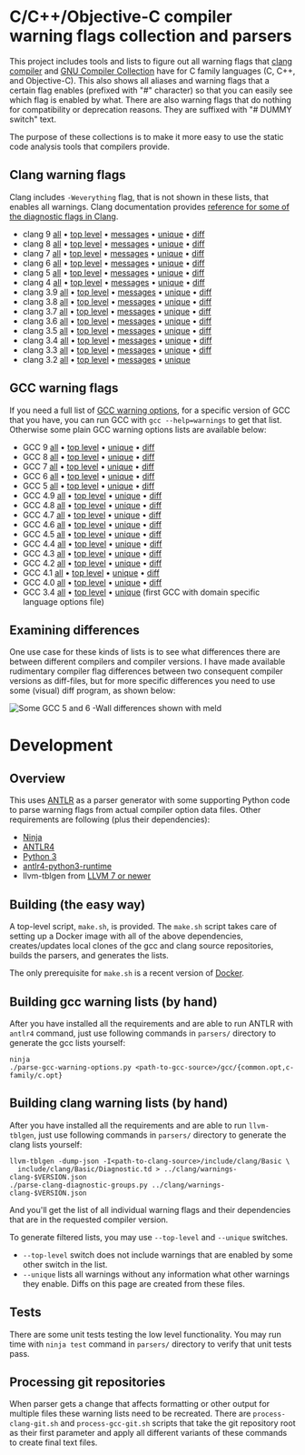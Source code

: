 # C/C++/Objective-C compiler warning flags collection and parsers

This project includes tools and lists to figure out all warning flags
that [clang compiler](http://clang.llvm.org/) and
[GNU Compiler Collection](https://gcc.gnu.org/) have for C family
languages (C, C++, and Objective-C). This also shows all aliases and
warning flags that a certain flag enables (prefixed with "#"
character) so that you can easily see which flag is enabled by
what. There are also warning flags that do nothing for compatibility
or deprecation reasons. They are suffixed with "# DUMMY switch" text.

The purpose of these collections is to make it more easy to use the
static code analysis tools that compilers provide.

## Clang warning flags

Clang includes `-Weverything` flag, that is not shown in these lists,
that enables all warnings. Clang documentation provides
[reference for some of the diagnostic flags in Clang](https://clang.llvm.org/docs/DiagnosticsReference.html).

* clang 9 [all](clang/warnings-clang-9.txt)
  • [top level](clang/warnings-clang-top-level-9.txt)
  • [messages](clang/warnings-clang-messages-9.txt)
  • [unique](clang/warnings-clang-unique-9.txt)
  • [diff](clang/warnings-clang-diff-8-9.txt)
* clang 8 [all](clang/warnings-clang-8.txt)
  • [top level](clang/warnings-clang-top-level-8.txt)
  • [messages](clang/warnings-clang-messages-7.txt)
  • [unique](clang/warnings-clang-unique-8.txt)
  • [diff](clang/warnings-clang-diff-7-8.txt)
* clang 7 [all](clang/warnings-clang-7.txt)
  • [top level](clang/warnings-clang-top-level-7.txt)
  • [messages](clang/warnings-clang-messages-7.txt)
  • [unique](clang/warnings-clang-unique-7.txt)
  • [diff](clang/warnings-clang-diff-6-7.txt)
* clang 6 [all](clang/warnings-clang-6.txt)
  • [top level](clang/warnings-clang-top-level-6.txt)
  • [messages](clang/warnings-clang-messages-6.txt)
  • [unique](clang/warnings-clang-unique-6.txt)
  • [diff](clang/warnings-clang-diff-5-6.txt)
* clang 5 [all](clang/warnings-clang-5.txt)
  • [top level](clang/warnings-clang-top-level-5.txt)
  • [messages](clang/warnings-clang-messages-5.txt)
  • [unique](clang/warnings-clang-unique-5.txt)
  • [diff](clang/warnings-clang-diff-4-5.txt)
* clang 4 [all](clang/warnings-clang-4.txt)
  • [top level](clang/warnings-clang-top-level-4.txt)
  • [messages](clang/warnings-clang-messages-4.txt)
  • [unique](clang/warnings-clang-unique-4.txt)
  • [diff](clang/warnings-clang-diff-3.9-4.txt)
* clang 3.9 [all](clang/warnings-clang-3.9.txt)
  • [top level](clang/warnings-clang-top-level-3.9.txt)
  • [messages](clang/warnings-clang-messages-3.9.txt)
  • [unique](clang/warnings-clang-unique-3.9.txt)
  • [diff](clang/warnings-clang-diff-3.8-3.9.txt)
* clang 3.8 [all](clang/warnings-clang-3.8.txt)
  • [top level](clang/warnings-clang-top-level-3.8.txt)
  • [messages](clang/warnings-clang-messages-3.8.txt)
  • [unique](clang/warnings-clang-unique-3.8.txt)
  • [diff](clang/warnings-clang-diff-3.7-3.8.txt)
* clang 3.7 [all](clang/warnings-clang-3.7.txt)
  • [top level](clang/warnings-clang-top-level-3.7.txt)
  • [messages](clang/warnings-clang-messages-3.7.txt)
  • [unique](clang/warnings-clang-unique-3.7.txt)
  • [diff](clang/warnings-clang-diff-3.6-3.7.txt)
* clang 3.6 [all](clang/warnings-clang-3.6.txt)
  • [top level](clang/warnings-clang-top-level-3.6.txt)
  • [messages](clang/warnings-clang-messages-3.6.txt)
  • [unique](clang/warnings-clang-unique-3.6.txt)
  • [diff](clang/warnings-clang-diff-3.5-3.6.txt)
* clang 3.5 [all](clang/warnings-clang-3.5.txt)
  • [top level](clang/warnings-clang-top-level-3.5.txt)
  • [messages](clang/warnings-clang-messages-3.5.txt)
  • [unique](clang/warnings-clang-unique-3.5.txt)
  • [diff](clang/warnings-clang-diff-3.4-3.5.txt)
* clang 3.4 [all](clang/warnings-clang-3.4.txt)
  • [top level](clang/warnings-clang-top-level-3.4.txt)
  • [messages](clang/warnings-clang-messages-3.4.txt)
  • [unique](clang/warnings-clang-unique-3.4.txt)
  • [diff](clang/warnings-clang-diff-3.3-3.4.txt)
* clang 3.3 [all](clang/warnings-clang-3.3.txt)
  • [top level](clang/warnings-clang-top-level-3.3.txt)
  • [messages](clang/warnings-clang-messages-3.3.txt)
  • [unique](clang/warnings-clang-unique-3.3.txt)
  • [diff](clang/warnings-clang-diff-3.2-3.3.txt)
* clang 3.2 [all](clang/warnings-clang-3.2.txt)
  • [top level](clang/warnings-clang-top-level-3.2.txt)
  • [messages](clang/warnings-clang-messages-3.2.txt)
  • [unique](clang/warnings-clang-unique-3.2.txt)

## GCC warning flags

If you need a full list of
[GCC warning options](https://gcc.gnu.org/onlinedocs/gcc/Warning-Options.html),
for a specific version of GCC that you have, you can run GCC with `gcc
--help=warnings` to get that list. Otherwise some plain GCC warning
options lists are available below:

* GCC 9 [all](gcc/warnings-gcc-9.txt)
  • [top level](gcc/warnings-gcc-top-level-9.txt)
  • [unique](gcc/warnings-gcc-unique-9.txt)
  • [diff](gcc/warnings-gcc-diff-8-9.txt)
* GCC 8 [all](gcc/warnings-gcc-8.txt)
  • [top level](gcc/warnings-gcc-top-level-8.txt)
  • [unique](gcc/warnings-gcc-unique-8.txt)
  • [diff](gcc/warnings-gcc-diff-7-8.txt)
* GCC 7 [all](gcc/warnings-gcc-7.txt)
  • [top level](gcc/warnings-gcc-top-level-7.txt)
  • [unique](gcc/warnings-gcc-unique-7.txt)
  • [diff](gcc/warnings-gcc-diff-6-7.txt)
* GCC 6 [all](gcc/warnings-gcc-6.txt)
  • [top level](gcc/warnings-gcc-top-level-6.txt)
  • [unique](gcc/warnings-gcc-unique-6.txt)
  • [diff](gcc/warnings-gcc-diff-5-6.txt)
* GCC 5 [all](gcc/warnings-gcc-5.txt)
  • [top level](gcc/warnings-gcc-top-level-5.txt)
  • [unique](gcc/warnings-gcc-unique-5.txt)
  • [diff](gcc/warnings-gcc-diff-4.9-5.txt)
* GCC 4.9 [all](gcc/warnings-gcc-4.9.txt)
  • [top level](gcc/warnings-gcc-top-level-4.9.txt)
  • [unique](gcc/warnings-gcc-unique-4.9.txt)
  • [diff](gcc/warnings-gcc-diff-4.8-4.9.txt)
* GCC 4.8 [all](gcc/warnings-gcc-4.8.txt)
  • [top level](gcc/warnings-gcc-top-level-4.8.txt)
  • [unique](gcc/warnings-gcc-unique-4.8.txt)
  • [diff](gcc/warnings-gcc-diff-4.7-4.8.txt)
* GCC 4.7 [all](gcc/warnings-gcc-4.7.txt)
  • [top level](gcc/warnings-gcc-top-level-4.7.txt)
  • [unique](gcc/warnings-gcc-unique-4.7.txt)
  • [diff](gcc/warnings-gcc-diff-4.6-4.7.txt)
* GCC 4.6 [all](gcc/warnings-gcc-4.6.txt)
  • [top level](gcc/warnings-gcc-top-level-4.6.txt)
  • [unique](gcc/warnings-gcc-unique-4.6.txt)
  • [diff](gcc/warnings-gcc-diff-4.5-4.6.txt)
* GCC 4.5 [all](gcc/warnings-gcc-4.5.txt)
  • [top level](gcc/warnings-gcc-top-level-4.5.txt)
  • [unique](gcc/warnings-gcc-unique-4.5.txt)
  • [diff](gcc/warnings-gcc-diff-4.4-4.5.txt)
* GCC 4.4 [all](gcc/warnings-gcc-4.4.txt)
  • [top level](gcc/warnings-gcc-top-level-4.4.txt)
  • [unique](gcc/warnings-gcc-unique-4.4.txt)
  • [diff](gcc/warnings-gcc-diff-4.3-4.4.txt)
* GCC 4.3 [all](gcc/warnings-gcc-4.3.txt)
  • [top level](gcc/warnings-gcc-top-level-4.3.txt)
  • [unique](gcc/warnings-gcc-unique-4.3.txt)
  • [diff](gcc/warnings-gcc-diff-4.2-4.3.txt)
* GCC 4.2 [all](gcc/warnings-gcc-4.2.txt)
  • [top level](gcc/warnings-gcc-top-level-4.2.txt)
  • [unique](gcc/warnings-gcc-unique-4.2.txt)
  • [diff](gcc/warnings-gcc-diff-4.1-4.2.txt)
* GCC 4.1 [all](gcc/warnings-gcc-4.1.txt)
  • [top level](gcc/warnings-gcc-top-level-4.1.txt)
  • [unique](gcc/warnings-gcc-unique-4.1.txt)
  • [diff](gcc/warnings-gcc-diff-4.0-4.1.txt)
* GCC 4.0 [all](gcc/warnings-gcc-4.0.txt)
  • [top level](gcc/warnings-gcc-top-level-4.0.txt)
  • [unique](gcc/warnings-gcc-unique-4.0.txt)
  • [diff](gcc/warnings-gcc-diff-3.4-4.0.txt)
* GCC 3.4 [all](gcc/warnings-gcc-3.4.txt)
  • [top level](gcc/warnings-gcc-top-level-3.4.txt)
  • [unique](gcc/warnings-gcc-unique-3.4.txt)
  (first GCC with domain specific language options file)

## Examining differences

One use case for these kinds of lists is to see what differences there
are between different compilers and compiler versions. I have made
available rudimentary compiler flag differences between two consequent
compiler versions as diff-files, but for more specific differences you
need to use some (visual) diff program, as shown below:

![Some GCC 5 and 6 -Wall differences shown with meld](gcc/meld-gcc-5-6-wall.png)

# Development

## Overview

This uses [ANTLR](http://www.antlr.org/) as a parser generator with
some supporting Python code to parse warning flags from actual
compiler option data files. Other requirements are following (plus
their dependencies):

* [Ninja](https://ninja-build.org/)
* [ANTLR4](http://www.antlr.org/)
* [Python 3](https://www.python.org/)
* [antlr4-python3-runtime](https://pypi.python.org/pypi/antlr4-python3-runtime/)
* llvm-tblgen from [LLVM 7 or newer](https://llvm.org/)

## Building (the easy way)

A top-level script, `make.sh`, is provided. The `make.sh` script takes
care of setting up a Docker image with all of the above dependencies,
creates/updates local clones of the gcc and clang source repositories,
builds the parsers, and generates the lists.

The only prerequisite for `make.sh` is a recent version of [Docker](https://www.docker.com).

## Building gcc warning lists (by hand)

After you have installed all the requirements and are able to run
ANTLR with `antlr4` command, just use following commands in `parsers/`
directory to generate the gcc lists yourself:

    ninja
    ./parse-gcc-warning-options.py <path-to-gcc-source>/gcc/{common.opt,c-family/c.opt}

## Building clang warning lists (by hand)

After you have installed all the requirements and are able to run
`llvm-tblgen`, just use following commands in `parsers/` directory to
generate the clang lists yourself:

    llvm-tblgen -dump-json -I<path-to-clang-source>/include/clang/Basic \
      include/clang/Basic/Diagnostic.td > ../clang/warnings-clang-$VERSION.json
    ./parse-clang-diagnostic-groups.py ../clang/warnings-clang-$VERSION.json

And you'll get the list of all individual warning flags and their
dependencies that are in the requested compiler version.

To generate filtered lists, you may use `--top-level` and `--unique`
switches.

* `--top-level` switch does not include warnings that are enabled by
  some other switch in the list.
* `--unique` lists all warnings without any information what other
  warnings they enable. Diffs on this page are created from these
  files.

## Tests

There are some unit tests testing the low level functionality. You may
run time with `ninja test` command in `parsers/` directory to verify
that unit tests pass.

## Processing git repositories

When parser gets a change that affects formatting or other output for
multiple files these warning lists need to be recreated. There are
`process-clang-git.sh` and `process-gcc-git.sh` scripts that take the
git repository root as their first parameter and apply all different
variants of these commands to create final text files.
